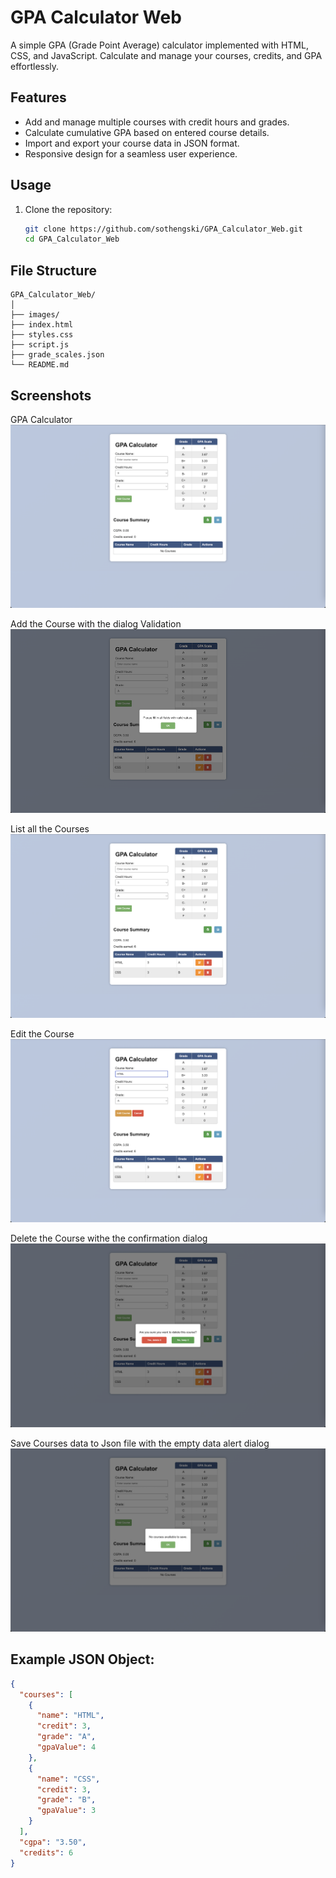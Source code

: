# GPA Calculator Web

A simple GPA (Grade Point Average) calculator implemented with HTML, CSS, and JavaScript. Calculate and manage your courses, credits, and GPA effortlessly.

## Features

- Add and manage multiple courses with credit hours and grades.
- Calculate cumulative GPA based on entered course details.
- Import and export your course data in JSON format.
- Responsive design for a seamless user experience.

## Usage

1. Clone the repository:

   ```bash
   git clone https://github.com/sothengski/GPA_Calculator_Web.git
   cd GPA_Calculator_Web

## File Structure
```plaintext
GPA_Calculator_Web/
│
├── images/
├── index.html
├── styles.css
├── script.js
├── grade_scales.json
└── README.md
```

## Screenshots

GPA Calculator
![GPA Calculator Screenshot](images/GPACalculator.png)

Add the Course with the dialog Validation
![Add the Course Screenshot](images/AddCourseWithInputValidation.png)

List all the Courses
![Course Listing Screenshot](images/CourseList.png)

Edit the Course
![Edit the Course Screenshot](images/Edit.png)

Delete the Course withe the confirmation dialog
![Delete the Course Screenshot](images/DeleteCourseWithConfirmation.png)

Save Courses data to Json file with the empty data alert dialog
![Save Data to Json file Screenshot](images/SaveJsonAlertDialog.png)

## Example JSON Object:

```json
{
  "courses": [
    {
      "name": "HTML",
      "credit": 3,
      "grade": "A",
      "gpaValue": 4
    },
    {
      "name": "CSS",
      "credit": 3,
      "grade": "B",
      "gpaValue": 3
    }
  ],
  "cgpa": "3.50",
  "credits": 6
}
```

